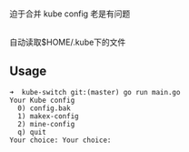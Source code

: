 ## 
迫于合并 kube config 老是有问题

## 

自动读取$HOME/.kube下的文件

## Usage

```
➜  kube-switch git:(master) go run main.go 
Your Kube config
  0) config.bak
  1) makex-config
  2) mine-config
  q) quit
Your choice: Your choice: 
```